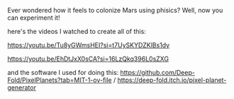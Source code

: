 Ever wondered how it feels to colonize Mars using phisics? Well, now you can experiment it!

here's the videos I watched to create all of this:

https://youtu.be/Tu8yGWmsHEI?si=t7UySKYDZKlBs1dy

https://youtu.be/EhDtJxX0sCA?si=16LzQkq396L0sZXG

and the software I used for doing this:
https://github.com/Deep-Fold/PixelPlanets?tab=MIT-1-ov-file /
https://deep-fold.itch.io/pixel-planet-generator

